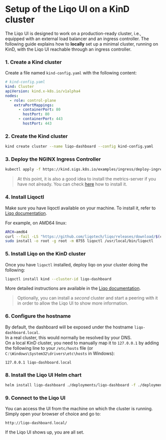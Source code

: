 # Setup of the Liqo UI on a KinD cluster

The Liqo UI is designed to work on a production-ready cluster, i.e., equipped with an external load balancer and an ingress controller.
The following guide explains how to **locally** set up a minimal cluster, running on KinD, with the Liqo UI reachable through an ingress controller.

### 1. Create a Kind cluster

Create a file named `kind-config.yaml` with the following content:

```yaml
# kind-config.yaml
kind: Cluster
apiVersion: kind.x-k8s.io/v1alpha4
nodes:
  - role: control-plane
    extraPortMappings:
      - containerPort: 80
        hostPort: 80
      - containerPort: 443
        hostPort: 443
```

### 2. Create the Kind cluster

```bash
kind create cluster --name liqo-dashboard --config kind-config.yaml
```

### 3. Deploy the NGINX Ingress Controller

```bash
kubectl apply -f https://kind.sigs.k8s.io/examples/ingress/deploy-ingress-nginx.yaml
```

> At this point, it is also a good idea to install the metrics-server if you have not already. You can check [here](https://github.com/kubernetes-sigs/metrics-server?tab=readme-ov-file#installation) how to install it.

### 4. Install Liqoctl

Make sure you have liqoctl available on your machine.
To install it, refer to [Liqo documentation](https://docs.liqo.io/en/latest/installation/liqoctl.html).  

For example, on AMD64 linux:

```bash
ARCH=amd64
curl --fail -LS "https://github.com/liqotech/liqo/releases/download/$(curl https://api.github.com/repos/liqotech/liqo/releases/latest | jq -r .tag_name)/liqoctl-linux-$ARCH.tar.gz" | tar -xz
sudo install -o root -g root -m 0755 liqoctl /usr/local/bin/liqoctl
```

### 5. Install Liqo on the KinD cluster

Once you have `liqoctl` installed, deploy liqo on your cluster doing the following:

```bash
liqoctl install kind --cluster-id liqo-dashboard
```

More detailed instructions are available in the [Liqo documentation](https://docs.liqo.io/en/latest/installation/install.html#install-with-liqoctl).

> Optionally, you can install a _second_ cluster and start a peering with it in order to allow the Liqo UI to show more information.

### 6. Configure the hostname

By default, the dashboard will be exposed under the hostname `liqo-dashboard.local`.  
In a real cluster, this would normally be resolved by your DNS.  
On a local KinD cluster, you need to manually map it to `127.0.0.1` by adding the following line to your `/etc/hosts` file (or `C:\Windows\System32\drivers\etc\hosts` in Windows):

```text
127.0.0.1 liqo-dashboard.local
```


### 8. Install the Liqo UI Helm chart

```bash
helm install liqo-dashboard ./deployments/liqo-dashboard -f ./deployments/liqo-dashboard/values.yaml
```

### 9. Connect to the Liqo UI

You can access the UI from the machine on which the cluster is running.
Simply open your browser of choice and go to:

```text
http://liqo-dashboard.local/
```

If the Liqo UI shows up, you are all set.

